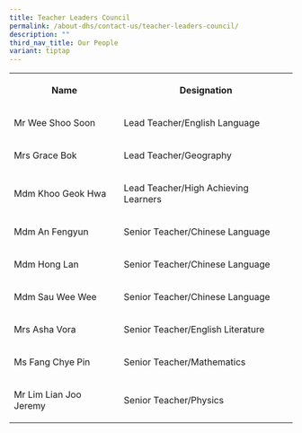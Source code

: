 ```yaml
---
title: Teacher Leaders Council
permalink: /about-dhs/contact-us/teacher-leaders-council/
description: ""
third_nav_title: Our People
variant: tiptap
---
```

<table><tbody><tr><th rowspan="1" colspan="1"><p>Name</p></th><th rowspan="1" colspan="1"><p>Designation</p></th></tr><tr><td rowspan="1" colspan="1"><p>Mr Wee Shoo Soon</p></td><td rowspan="1" colspan="1"><p>Lead Teacher/English Language</p></td></tr><tr><td rowspan="1" colspan="1"><p>Mrs Grace Bok</p></td><td rowspan="1" colspan="1"><p>Lead Teacher/Geography</p></td></tr><tr><td rowspan="1" colspan="1"><p>Mdm Khoo Geok Hwa</p></td><td rowspan="1" colspan="1"><p>Lead Teacher/High Achieving Learners</p></td></tr><tr><td rowspan="1" colspan="1"><p>Mdm An Fengyun</p></td><td rowspan="1" colspan="1"><p>Senior Teacher/Chinese Language</p></td></tr><tr><td rowspan="1" colspan="1"><p>Mdm Hong Lan</p></td><td rowspan="1" colspan="1"><p>Senior Teacher/Chinese Language</p></td></tr><tr><td rowspan="1" colspan="1"><p>Mdm Sau Wee Wee</p></td><td rowspan="1" colspan="1"><p>Senior Teacher/Chinese Language</p></td></tr><tr><td rowspan="1" colspan="1"><p>Mrs Asha Vora</p></td><td rowspan="1" colspan="1"><p>Senior Teacher/English Literature</p></td></tr><tr><td rowspan="1" colspan="1"><p>Ms Fang Chye Pin</p></td><td rowspan="1" colspan="1"><p>Senior Teacher/Mathematics</p></td></tr><tr><td rowspan="1" colspan="1"><p>Mr Lim Lian Joo Jeremy</p></td><td rowspan="1" colspan="1"><p>Senior Teacher/Physics</p></td></tr></tbody></table><p></p>